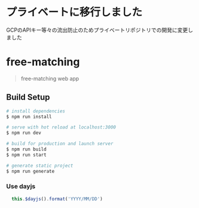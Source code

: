 # プライベートに移行しました
GCPのAPIキー等々の流出防止のためプライベートリポジトリでの開発に変更しました

# free-matching

> free-matching web app

## Build Setup

``` bash
# install dependencies
$ npm run install

# serve with hot reload at localhost:3000
$ npm run dev

# build for production and launch server
$ npm run build
$ npm run start

# generate static project
$ npm run generate
```

### Use dayjs
``` javascript
  this.$dayjs().format('YYYY/MM/DD')
```
